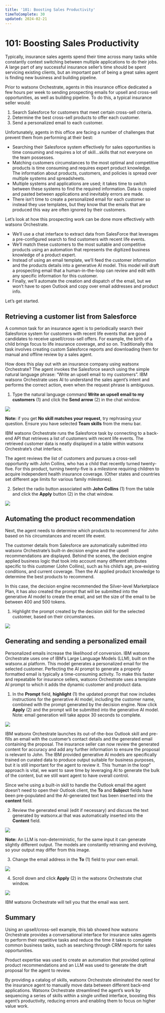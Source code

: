 ```yaml
---
title: '101: Boosting Sales Productivity'
timeToComplete: 30
updated: 2024-02-21
---
```


# 101: Boosting Sales Productivity

Typically, insurance sales agents spend their time across many tasks while constantly context switching between multiple applications to do their jobs. A large part of any successful insurance seller’s time should be spent servicing existing clients, but an important part of being a great sales agent is finding new business and building pipeline.

Prior to watsonx Orchestrate, agents in this insurance office dedicated a few hours per week to sending prospecting emails for upsell and cross-sell opportunities, as well as building pipeline. To do this, a typical insurance seller would:

1. Search Salesforce for customers that meet certain cross-sell criteria.
2. Determine the best cross-sell products to offer each customer.
3. Send a personalized email to each customer.

Unfortunately, agents in this office are facing a number of challenges that prevent them from performing at their best:

* Searching their Salesforce system effectively for sales opportunities is time consuming and requires a lot of skill…skills that not everyone on the team possesses.
* Matching customers circumstances to the most optimal and competitive products is time consuming and requires expert product knowledge. The information about products, customers, and policies is spread over multiple systems and spreadsheets.
* Multiple systems and applications are used; it takes time to switch between these systems to find the required information. Data is copied and pasted between applications and inevitably errors are made.
* There isn’t time to create a personalized email for each customer so instead they use templates, but they know that the emails that are produced this way are often ignored by their customers.

Let’s look at how this prospecting work can be done more effectively with watsonx Orchestrate.

* We’ll use a chat interface to extract data from SalesForce that leverages a pre-configured search to find customers with recent life events.
* We’ll match these customers to the most suitable and competitive products using an automation that represents the digitized business knowledge of a product expert.
* Instead of using an email template, we’ll feed the customer information and the products details into a generative AI model. This model will draft a prospecting email that a human-in-the-loop can review and edit with any specific information for this customer.
* Finally, we’ll automate the creation and dispatch of the email, but we won’t have to open Outlook and copy over email addresses and product info.

Let’s get started.

## Retrieving a customer list from Salesforce

A common task for an insurance agent is to periodically search their Salesforce system for customers with recent life events that are good candidates to receive upsell/cross-sell offers. For example, the birth of a child brings focus to life insurance coverage, and so on. Traditionally this task involves creating custom Salesforce reports and downloading them for manual and offline review by a sales agent.

How does this play out with an insurance company using watsonx Orchestrate? The agent invokes the Salesforce search using the simple natural language phrase: “Write an upsell email to my customers”. IBM watsonx Orchestrate uses AI to understand the sales agent’s intent and performs the correct action, even when the request phrase is ambiguous.

1. Type the natural language command **Write an upsell email to my customers** (1) and click the **Send arrow** (2) in the chat window.

![](./images/101/001.png)

**Note:** if you get **No skill matches your request**, try rephrasing your question. Ensure you have selected **Team skills** from the menu bar.

IBM watsonx Orchestrate runs the Salesforce task by connecting to a back-end API that retrieves a list of customers with recent life events. The retrieved customer data is neatly displayed in a table within watsonx Orchestrate’s chat interface.

The agent reviews the list of customers and pursues a cross-sell opportunity with John Collins, who has a child that recently turned twenty-five. For this product, turning twenty-five is a milestone requiring children to acquire independent health insurance coverage. (Other states and countries set different age limits for various family milestones).

2. Select the radio button associated with **John Collins** (1) from the table and click the **Apply** button (2) in the chat window.

![](./images/101/002.png)

## Automating the product recommendation

Next, the agent needs to determine which products to recommend for John based on his circumstances and recent life event.

The customer details from Salesforce are automatically submitted into watsonx Orchestrate’s built-in decision engine and the upsell recommendations are displayed. Behind the scenes, the decision engine applied business logic that took into account many different attributes specific to this customer (John Collins), such as his child’s age, pre-existing conditions, and current coverage. Then the AI applied product knowledge to determine the best products to recommend.

In this case, the decision engine recommended the Silver-level Marketplace Plan, it has also created the prompt that will be submitted into the generative AI model to create the email, and set the size of the email to be between 400 and 500 tokens.

1. Highlight the prompt created by the decision skill for the selected customer, based on their circumstances.

![](./images/101/003.png)

## Generating and sending a personalized email

Personalized emails increase the likelihood of conversion. IBM watsonx Orchestrate uses one of IBM’s Large Language Models (LLM), built on the watsonx.ai platform. This model generates a personalized email for the selected customer. Perfecting the AI prompt to generate a properly formatted email is typically a time-consuming activity. To make this faster and repeatable for insurance sellers, watsonx Orchestrate uses a template AI prompt to which it adds the dynamic customer and product data.

1. In the **Prompt** field, **highlight** (1) the updated prompt that now includes instructions for the generative AI model, including the customer name, combined with the prompt generated by the decision engine. Now click **Apply** (2) and the prompt will be submitted into the generative AI model. Note: email generation will take appox 30 seconds to complete.

![](./images/101/004.png)

IBM watsonx Orchestrate launches its out-of-the-box Outlook skill and pre-fills an email with the customer’s contact details and the generated email containing the proposal. The insurance seller can now review the generated content for accuracy and add any further information to ensure the proposal is relevant to John. The IBM provided generative AI models are specifically trained on curated data to produce output suitable for business purposes, but it is still important for the agent to review it. This ‘human in the loop” approach is vital, we want to save time by leveraging AI to generate the bulk of the content, but we still want agent to have overall control.

Since we’re using a built-in skill to handle the Outlook email the agent doesn’t need to open their Outlook client, the **To** and **Subject** fields have been pre-populated and the AI-generated text has been inserted into the **content** field.

2. Review the generated email (edit if necessary) and discuss the text generated by watsonx.ai that was automatically inserted into the **Content** field.

![](./images/101/005.png)

**Note:** An LLM is non-deterministic, for the same input it can generate slightly different output. The models are constantly retraining and evolving, so your output may differ from this image.

3. Change the email address in the **To** (1) field to your own email.

![](./images/101/006.png)

4. Scroll down and click **Apply** (2) in the watsonx Orchestrate chat window.

![](./images/101/007.png)

IBM watsonx Orchestrate will tell you that the email was sent.

## Summary

Using an upsell/cross-sell example, this lab showed how watsonx Orchestrate provides a conversational interface for insurance sales agents to perform their repetitive tasks and reduce the time it takes to complete common business tasks, such as searching through CRM reports for sales opportunities.

Product expertise was used to create an automation that provided optimal product recommendations and an LLM was used to generate the draft proposal for the agent to review.

By providing a catalog of skills, watsonx Orchestrate eliminated the need for the insurance agent to manually move data between different back-end applications. Watsonx Orchestrate streamlined the agent’s work by sequencing a series of skills within a single unified interface, boosting this agent’s productivity, reducing errors and enabling them to focus on higher value work.

